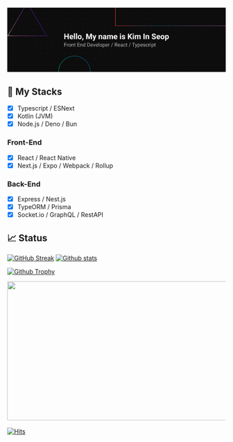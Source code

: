 ![Banner](https://github.com/opnay/opnay/raw/master/Banner.png)

## :100: My Stacks
- [x] Typescript / ESNext
- [x] Kotlin (JVM)
- [x] Node.js / Deno / Bun

### Front-End
- [x] React / React Native
- [x] Next.js / Expo / Webpack / Rollup

### Back-End
- [x] Express / Nest.js
- [x] TypeORM / Prisma
- [x] Socket.io / GraphQL / RestAPI

## 📈 Status
[![GitHub Streak](https://streak-stats.demolab.com?user=opnay&theme=dark&border_radius=24&locale=ko&date_format=%5BY.%5Dn.j&background=45%2C553C0F%2C4A1B1B)](https://git.io/streak-stats)
[![Github stats](https://github-readme-stats.vercel.app/api?locale=kr&username=opnay&show_icons=true&theme=ambient_gradient&border_radius=24&bg_color=30,4A1B1B,5F1837&border_color=fff&card_width=495&hide_title=true&include_all_commits=true&line_height=30)](https://github.com/anuraghazra/github-readme-stats)

[![Github Trophy](https://github-profile-trophy.vercel.app/?username=opnay&theme=darkhub)](https://github.com/ryo-ma/github-profile-trophy)


<a href="https://github.com/devxb/gitanimals">
  <img
    src="https://render.gitanimals.org/lines/opnay"
    width="680"
    height="320"
  />
</a>


[![Hits](https://hits.seeyoufarm.com/api/count/incr/badge.svg?url=https%3A%2F%2Fgithub.com%2Fopnay&count_bg=%2379C83D&title_bg=%23555555&icon=&icon_color=%23E7E7E7&title=hits&edge_flat=false)](https://hits.seeyoufarm.com)
